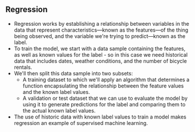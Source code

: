## Regression
- Regression works by establishing a relationship between variables in the data that represent characteristics—known as the features—of the thing being observed, and the variable we're trying to predict—known as the label.
- To train the model, we start with a data sample containing the features, as well as known values for the label - so in this case we need historical data that includes dates, weather conditions, and the number of bicycle rentals.
- We'll then split this data sample into two subsets:
  - A training dataset to which we'll apply an algorithm that determines a function encapsulating the relationship between the feature values and the known label values.
  - A validation or test dataset that we can use to evaluate the model by using it to generate predictions for the label and comparing them to the actual known label values.
- The use of historic data with known label values to train a model makes regression an example of supervised machine learning.

